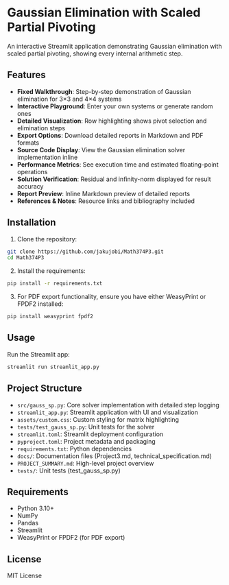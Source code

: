 # Gaussian Elimination with Scaled Partial Pivoting

An interactive Streamlit application demonstrating Gaussian elimination with scaled partial pivoting, showing every internal arithmetic step.

## Features

- **Fixed Walkthrough**: Step-by-step demonstration of Gaussian elimination for 3×3 and 4×4 systems
- **Interactive Playground**: Enter your own systems or generate random ones
- **Detailed Visualization**: Row highlighting shows pivot selection and elimination steps
- **Export Options**: Download detailed reports in Markdown and PDF formats
- **Source Code Display**: View the Gaussian elimination solver implementation inline
- **Performance Metrics**: See execution time and estimated floating-point operations
- **Solution Verification**: Residual and infinity-norm displayed for result accuracy
- **Report Preview**: Inline Markdown preview of detailed reports
- **References & Notes**: Resource links and bibliography included

## Installation

1. Clone the repository:

```bash
git clone https://github.com/jakujobi/Math374P3.git
cd Math374P3
```

2. Install the requirements:

```bash
pip install -r requirements.txt
```

3. For PDF export functionality, ensure you have either WeasyPrint or FPDF2 installed:

```bash
pip install weasyprint fpdf2
```

## Usage

Run the Streamlit app:

```bash
streamlit run streamlit_app.py
```

## Project Structure

- `src/gauss_sp.py`: Core solver implementation with detailed step logging
- `streamlit_app.py`: Streamlit application with UI and visualization
- `assets/custom.css`: Custom styling for matrix highlighting
- `tests/test_gauss_sp.py`: Unit tests for the solver
- `streamlit.toml`: Streamlit deployment configuration
- `pyproject.toml`: Project metadata and packaging
- `requirements.txt`: Python dependencies
- `docs/`: Documentation files (Project3.md, technical_specification.md)
- `PROJECT_SUMMARY.md`: High-level project overview
- `tests/`: Unit tests (test_gauss_sp.py)

## Requirements

- Python 3.10+
- NumPy
- Pandas
- Streamlit
- WeasyPrint or FPDF2 (for PDF export)

## License

MIT License
